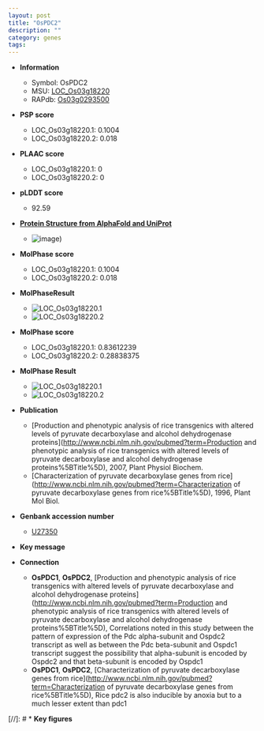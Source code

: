 ```yaml
---
layout: post
title: "OsPDC2"
description: ""
category: genes
tags: 
---
```


* **Information**  
    + Symbol: OsPDC2  
    + MSU: [LOC_Os03g18220](http://rice.plantbiology.msu.edu/cgi-bin/ORF_infopage.cgi?orf=LOC_Os03g18220)  
    + RAPdb: [Os03g0293500](http://rapdb.dna.affrc.go.jp/viewer/gbrowse_details/irgsp1?name=Os03g0293500)  

* **PSP score**  
    + LOC_Os03g18220.1: 0.1004 
    + LOC_Os03g18220.2: 0.018 

* **PLAAC score**  
    + LOC_Os03g18220.1: 0 
    + LOC_Os03g18220.2: 0 

* **pLDDT score**
    + 92.59

* **[Protein Structure from AlphaFold and UniProt](https://www.uniprot.org/uniprotkb/Q10MW3/entry#structure)**
    + ![image](https://ricepsp.github.io/images/Q1/AF-Q10MW3-F1.png))

* **MolPhase score**
    + LOC_Os03g18220.1: 0.1004
    + LOC_Os03g18220.2: 0.018

* **MolPhaseResult**
    + ![LOC_Os03g18220.1](https://ricepsp.github.io/pictures/LOC_Os03g/LOC_Os03g18220.1.png)
    + ![LOC_Os03g18220.2](https://ricepsp.github.io/pictures/LOC_Os03g/LOC_Os03g18220.2.png)

* **MolPhase score**
    + LOC_Os03g18220.1: 0.83612239
    + LOC_Os03g18220.2: 0.28838375

* **MolPhase Result**
    + ![LOC_Os03g18220.1](https://304243504.github.io/Pictures/LOC_Os03g/LOC_Os03g18220.1.png)
    + ![LOC_Os03g18220.2](https://304243504.github.io/Pictures/LOC_Os03g/LOC_Os03g18220.2.png)

* **Publication**  
    + [Production and phenotypic analysis of rice transgenics with altered levels of pyruvate decarboxylase and alcohol dehydrogenase proteins](http://www.ncbi.nlm.nih.gov/pubmed?term=Production and phenotypic analysis of rice transgenics with altered levels of pyruvate decarboxylase and alcohol dehydrogenase proteins%5BTitle%5D), 2007, Plant Physiol Biochem.
    + [Characterization of pyruvate decarboxylase genes from rice](http://www.ncbi.nlm.nih.gov/pubmed?term=Characterization of pyruvate decarboxylase genes from rice%5BTitle%5D), 1996, Plant Mol Biol.

* **Genbank accession number**  
    + [U27350](http://www.ncbi.nlm.nih.gov/nuccore/U27350)

* **Key message**  

* **Connection**  
    + __OsPDC1__, __OsPDC2__, [Production and phenotypic analysis of rice transgenics with altered levels of pyruvate decarboxylase and alcohol dehydrogenase proteins](http://www.ncbi.nlm.nih.gov/pubmed?term=Production and phenotypic analysis of rice transgenics with altered levels of pyruvate decarboxylase and alcohol dehydrogenase proteins%5BTitle%5D), Correlations noted in this study between the pattern of expression of the Pdc alpha-subunit and Ospdc2 transcript as well as between the Pdc beta-subunit and Ospdc1 transcript suggest the possibility that alpha-subunit is encoded by Ospdc2 and that beta-subunit is encoded by Ospdc1
    + __OsPDC1__, __OsPDC2__, [Characterization of pyruvate decarboxylase genes from rice](http://www.ncbi.nlm.nih.gov/pubmed?term=Characterization of pyruvate decarboxylase genes from rice%5BTitle%5D), Rice pdc2 is also inducible by anoxia but to a much lesser extent than pdc1

[//]: # * **Key figures**  


